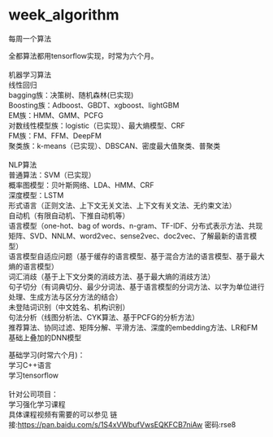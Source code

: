 # week_algorithm
每周一个算法

全都算法都用tensorflow实现，时常为六个月。\
\
机器学习算法\
线性回归\
bagging族：决策树、随机森林(已实现)\
Boosting族：Adboost、GBDT、xgboost、lightGBM\
EM族：HMM、GMM、PCFG\
对数线性模型族：logistic（已实现）、最大熵模型、CRF\
FM族：FM、FFM、DeepFM\
聚类族：k-means（已实现）、DBSCAN、密度最大值聚类、普聚类\
\
NLP算法\
普通算法：SVM（已实现）\
概率图模型：贝叶斯网络、LDA、HMM、CRF\
深度模型：LSTM\
形式语言（正则文法、上下文无关文法、上下文有关文法、无约束文法）\
自动机（有限自动机、下推自动机等）\
语言模型（one-hot、bag of words、n-gram、TF-IDF、分布式表示方法、共现矩阵、SVD、NNLM、word2vec、sense2vec、doc2vec、了解最新的语言模型）\
语言模型自适应问题（基于缓存的语言模型、基于混合方法的语言模型、基于最大熵的语言模型）\
词汇消歧（基于上下文分类的消歧方法、基于最大熵的消歧方法）\
句子切分（有词典切分、最少分词法、基于语言模型的分词方法、以字为单位进行处理、生成方法与区分方法的结合）\
未登陆词识别（中文姓名、机构识别）\
句法分析（线图分析法、CYK算法、基于PCFG的分析方法） \
推荐算法、协同过滤、矩阵分解、平滑方法、深度的embedding方法、LR和FM基础上叠加的DNN模型

基础学习(时常六个月)：\
学习C++语言\
学习tensorflow\
\
针对公司项目：\
学习强化学习课程\
具体课程视频有需要的可以参见  链接:https://pan.baidu.com/s/1S4xVWbufVwsEQKFCB7niAw  密码:rse8

